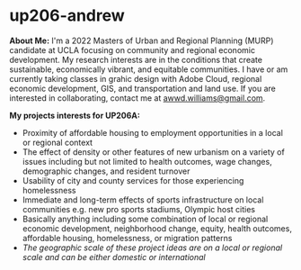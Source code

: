 # up206-andrew
**About Me:** I'm a 2022 Masters of Urban and Regional Planning (MURP) candidate at UCLA focusing on community and regional economic development. My research interests are in the conditions that create sustainable, economically vibrant, and equitable communities. I have or am currently taking classes in grahic design with Adobe Cloud, regional economic development, GIS, and transportation and land use. If you are interested in collaborating, contact me at awwd.williams@gmail.com. 

**My projects interests for UP206A:**
  * Proximity of affordable housing to employment opportunities in a local or regional context
  * The effect of density or other features of new urbanism on a variety of issues including but not limited to health outcomes, wage changes, demographic changes, and resident turnover 
  * Usability of city and county services for those experiencing homelessness
  * Immediate and long-term effects of sports infrastructure on local communities e.g. new pro sports stadiums, Olympic host cities 
  * Basically anything including some combination of local or regional economic development, neighborhood change, equity, health outcomes, affordable housing, homelessness, or migration patterns
  * *The geographic scale of these project ideas are on a local or regional scale and can be either domestic or international* 
